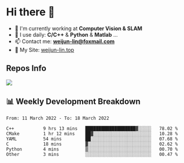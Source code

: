 # Hi there 👋

<!--
**Weijun-Lin/Weijun-Lin** is a ✨ _special_ ✨ repository because its `README.md` (this file) appears on your GitHub profile.

Here are some ideas to get you started:

- 🔭 I’m currently working on ...
- 🌱 I’m currently learning ...
- 👯 I’m looking to collaborate on ...
- 🤔 I’m looking for help with ...
- 💬 Ask me about ...
- 📫 How to reach me: ...
- 😄 Pronouns: ...
- ⚡ Fun fact: ...
-->

- 🏢 I'm currently working at **Computer Vision & SLAM**
- 🚀 I use daily: **C/C++** & **Python** & **Matlab** ...
- 📫 Contact me: **weijun-lin@foxmail.com**
- 🔗 My Site: [weijun-lin.top](https://weijun-lin.top/p)

  

## Repos Info
![](https://github-readme-stats.vercel.app/api?username=Weijun-Lin&theme=cobalt)

## 📊 Weekly Development Breakdown

<!--START_SECTION:waka-->

```text
From: 11 March 2022 - To: 18 March 2022

C++           9 hrs 13 mins   ███████████████████▓░░░░░   78.02 %
CMake         1 hr 12 mins    ██▓░░░░░░░░░░░░░░░░░░░░░░   10.28 %
YAML          54 mins         ██░░░░░░░░░░░░░░░░░░░░░░░   07.68 %
C             18 mins         ▓░░░░░░░░░░░░░░░░░░░░░░░░   02.62 %
Python        4 mins          ▒░░░░░░░░░░░░░░░░░░░░░░░░   00.70 %
Other         3 mins          ░░░░░░░░░░░░░░░░░░░░░░░░░   00.47 %
```

<!--END_SECTION:waka-->
